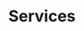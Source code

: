 ---
title: Services
menu:
  main:
    weight: 1
seo:
  page_title:
  meta_description: >-
    Unlock safety excellence with Keynecta's digital solutions. Drive profits, optimize quality and enhance production efficiency. Discover the Keynecta advantage.
  featured_image: /uploads/person-reviewing-machinery-in-manufacturing-plant.jpg
content_blocks:
  - _bookshop_name: hero
    heading: Services
    body: >-
      Unlock safety excellence with Keynecta's digital solutions. Drive profits, optimize quality and enhance production efficiency. Discover the Keynecta advantage.
    button:
      enabled: false
      button_url: 
      button_text: 
      open_in_new_tab: false
    image_1:
      image_url: /uploads/person-reviewing-machinery-in-manufacturing-plant.jpg
      image_alt:
    image_2:
      image_url:
      image_alt:
  - _bookshop_name: intro
    heading: Optimizing Safety for Quality, Production and Profits
    body: >-
      Unlock the full potential of your organization with Keynecta's digital solutions, where safety excellence seamlessly integrates with optimizing quality, production and profits. Use our **complete online system** and **unique scoring tool** to empower your teams, connect employees and guide leaders through a transformative journey that goes beyond safety alone.
  - _bookshop_name: two-columns
    columns: 
      - heading: Complete Online System
        body: Embark on a comprehensive safety and business enhancement journey with our complete online system. Tailored to foster a Safety Culture, this system is designed to help your organization value people and drive profits.
      - heading: Unique Scoring Tool
        body: Elevate your safety initiatives to new heights with our innovative scoring tool. More than a safety metric, this tool is a strategic instrument that aligns with your organizational goals, ensuring safety enhancements translate into improved quality, streamlined production and a better bottom line.
  - _bookshop_name: solutions-full
    preheading: The Keynecta Process
    heading: The Keynecta Process in Action
    body: >-
      Start on the Keynecta journey and witness the transformation as we unfold the key stages of our process.
    solutions: 
      - heading: Train
        body: Equip your team with knowledge and tools to foster a culture of safety. Our online training modules instill a proactive approach that ripples through every aspect of your organization.
        image: /uploads/train.svg
      - heading: Connect
        body: Build a network where every team member is not only heard but actively contributes to the optimization of processes, thereby enhancing quality and production efficiency—key elements in driving profits.
        image: /uploads/connect.svg
      - heading: Involve
        body: Empower individuals to take ownership of safety, understanding its direct impact on quality, production and profits. Make safety a collective effort that resonates across all aspects of your organization.
        image: /uploads/involve.svg
      - heading: Lead
        body: Guide leaders to champion safety initiatives that extend beyond safety alone. Keynecta provides leadership training that ensures supervisors set an example, inspiring a commitment to safety that positively influences quality and production.
        image: /uploads/lead.svg
      - heading: Score
        body: Implement our unique scoring tool for effective data collection and project tracking. Measure safety performance and its impact on quality, production efficiency and overall profitability.
        image: /uploads/score.svg
      - heading: Improve
        body: Embrace a culture of ongoing enhancement where safety is not just a goal but a crucial component of the journey toward success.
        image: /uploads/improve.svg
    button:
      enabled: true
      button_url: /contact/
      button_text: Discover the Keynecta Advantage
      open_in_new_tab: false
  - _bookshop_name: keynecta-difference
    preheading:
    heading: The Keynecta Difference
    body: >-
      From shaping a safety culture that aligns with your goals to integrating online training that empowers your team, we redefine safety as a strategic driver for organizational success.


      * **Safety Training:** Proactively shape a culture of safety that aligns with your goals.
      
      * **Safety Program Software:** Revolutionize safety programs to enhance efficiency, quality and production, driving overall profitability.
      
      * **Safety Culture:** Embed safety as a core value that harmonizes with your organization's commitment to success.
      
      * **Safety Drivers:** Drive profits and value people through a strategic Safety Culture that optimizes organizational processes.
      
      * **Safety Score:** Measure and elevate safety performance, understanding its direct correlation to growth.
      
      * **Safety KPI:** Metrics that matter—key performance indicators that gauge and improve safety initiatives, contributing to overall excellence.
      
      * **Online Safety Training:** Seamlessly integrate online training, empowering your team with knowledge and skills that transcend safety.
      
      * **OSHA Training:** Ensure compliance meets excellence with our OSHA-based training programs, contributing to a safer, more profitable workplace.
      
      * **Supervisor Training:** Elevate supervisors with tailored training that empowers them to lead and instill a safety culture.
    button:
      enabled: true
      button_url: /contact/
      button_text: Discover the Keynecta Advantage
      open_in_new_tab: false
    image:
      image_url: /uploads/two-people-reviewing-clipboard-in-manufacturing-environment.jpg
      image_alt:
    background_color: white
  - _bookshop_name: testimonial
    body: >-
      "Keynecta focuses on your most important asset, the people. By putting employees first, they help you train, involve, lead and improve your safety culture. This ultimately improves operational outcomes."
    name: Paul Sitter
    title: VP of Manufacturing<br>Kirsh Foundry, Beaver Dam
  - _bookshop_name: cta
    heading: Transform Your Organization
    body: >-
      Ready to drive profits and value people through a transformative Safety Culture? Join Keynecta and redefine your organization's safety journey today.
    button:
      enabled: true
      button_url: https://app.smartsheet.com/b/form/dc6ebddd9f9a49b4b7a87e7d705fa150
      button_text: Start Your Safety Culture Self Evaluation
      open_in_new_tab: true
    background_color: gray
---